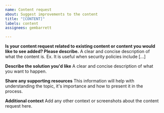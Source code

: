 ```yaml
---
name: Content request
about: Suggest improvements to the content
title: "[CONTENT]"
labels: content
assignees: gembarrett

---
```


**Is your content request related to existing content or content you would like to see added? Please describe.**
A clear and concise description of what the content is. Ex. It is useful when security policies include [...]

**Describe the solution you'd like**
A clear and concise description of what you want to happen.

**Share any supporting resources**
This information will help with understanding the topic, it's importance and how to present it in the process.

**Additional context**
Add any other context or screenshots about the content request here.

